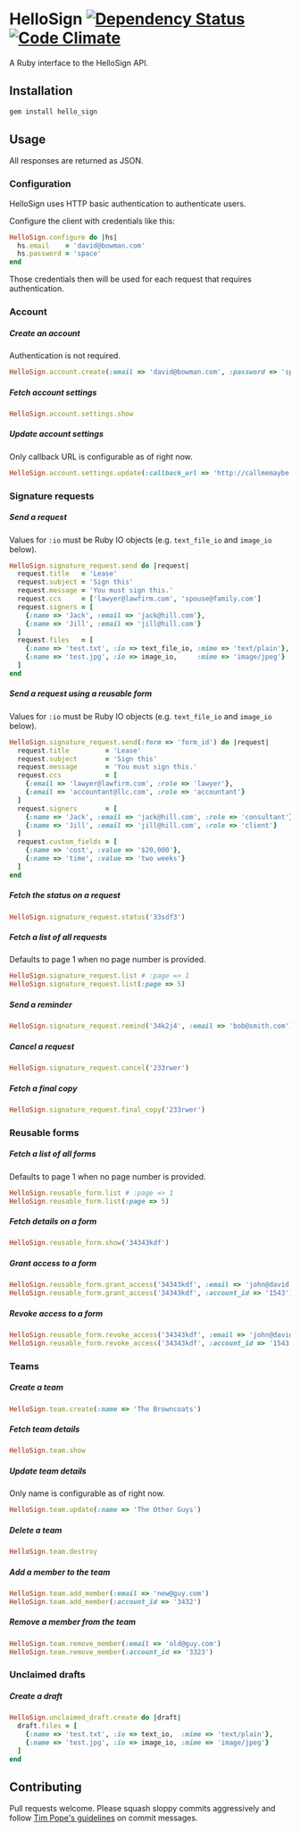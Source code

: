 # HelloSign [![Dependency Status](https://gemnasium.com/craiglittle/hello_sign.png)](https://gemnasium.com/craiglittle/hello_sign) [![Code Climate](https://codeclimate.com/badge.png)](https://codeclimate.com/github/craiglittle/hello_sign)

A Ruby interface to the HelloSign API.

## Installation
```ruby
gem install hello_sign
```

## Usage

All responses are returned as JSON.

### Configuration

HelloSign uses HTTP basic authentication to authenticate users.

Configure the client with credentials like this:

```ruby
HelloSign.configure do |hs|
  hs.email    = 'david@bowman.com'
  hs.password = 'space'
end
```

Those credentials then will be used for each request that requires authentication.

### Account

##### Create an account

Authentication is not required.

```ruby
HelloSign.account.create(:email => 'david@bowman.com', :password => 'space')
```

##### Fetch account settings
```ruby
HelloSign.account.settings.show
```

##### Update account settings

Only callback URL is configurable as of right now.

```ruby
HelloSign.account.settings.update(:callback_url => 'http://callmemaybe.com')
```

### Signature requests

##### Send a request

Values for `:io` must be Ruby IO objects (e.g. `text_file_io` and `image_io` below).

```ruby
HelloSign.signature_request.send do |request|
  request.title   = 'Lease'
  request.subject = 'Sign this'
  request.message = 'You must sign this.'
  request.ccs     = ['lawyer@lawfirm.com', 'spouse@family.com']
  request.signers = [
    {:name => 'Jack', :email => 'jack@hill.com'},
    {:name => 'Jill', :email => 'jill@hill.com'}
  ]
  request.files   = [
    {:name => 'test.txt', :io => text_file_io, :mime => 'text/plain'},
    {:name => 'test.jpg', :io => image_io,     :mime => 'image/jpeg'}
  ]
end
```

##### Send a request using a reusable form

Values for `:io` must be Ruby IO objects (e.g. `text_file_io` and `image_io` below).

```ruby
HelloSign.signature_request.send(:form => 'form_id') do |request|
  request.title         = 'Lease'
  request.subject       = 'Sign this'
  request.message       = 'You must sign this.'
  request.ccs           = [
    {:email => 'lawyer@lawfirm.com', :role => 'lawyer'},
    {:email => 'accountant@llc.com', :role => 'accountant'}
  ]
  request.signers       = [
    {:name => 'Jack', :email => 'jack@hill.com', :role => 'consultant'},
    {:name => 'Jill', :email => 'jill@hill.com', :role => 'client'}
  ]
  request.custom_fields = [
    {:name => 'cost', :value => '$20,000'},
    {:name => 'time', :value => 'two weeks'}
  ]
end
```

##### Fetch the status on a request
```ruby
HelloSign.signature_request.status('33sdf3')
```

##### Fetch a list of all requests

Defaults to page 1 when no page number is provided.

```ruby
HelloSign.signature_request.list # :page => 1
HelloSign.signature_request.list(:page => 5)
```

##### Send a reminder
```ruby
HelloSign.signature_request.remind('34k2j4', :email => 'bob@smith.com')
```

##### Cancel a request
```ruby
HelloSign.signature_request.cancel('233rwer')
```

##### Fetch a final copy
```ruby
HelloSign.signature_request.final_copy('233rwer')
```

### Reusable forms

##### Fetch a list of all forms

Defaults to page 1 when no page number is provided.

```ruby
HelloSign.reusable_form.list # :page => 1
HelloSign.reusable_form.list(:page => 5)
```

##### Fetch details on a form
```ruby
HelloSign.reusable_form.show('34343kdf')
```

##### Grant access to a form
```ruby
HelloSign.reusable_form.grant_access('34343kdf', :email => 'john@david.com')
HelloSign.reusable_form.grant_access('34343kdf', :account_id => '1543')
```

##### Revoke access to a form
```ruby
HelloSign.reusable_form.revoke_access('34343kdf', :email => 'john@david.com')
HelloSign.reusable_form.revoke_access('34343kdf', :account_id => '1543')
```

### Teams

##### Create a team
```ruby
HelloSign.team.create(:name => 'The Browncoats')
```

##### Fetch team details
```ruby
HelloSign.team.show
```

##### Update team details

Only name is configurable as of right now.

```ruby
HelloSign.team.update(:name => 'The Other Guys')
```

##### Delete a team
```ruby
HelloSign.team.destroy
```

##### Add a member to the team
```ruby
HelloSign.team.add_member(:email => 'new@guy.com')
HelloSign.team.add_member(:account_id => '3432')
```

##### Remove a member from the team
```ruby
HelloSign.team.remove_member(:email => 'old@guy.com')
HelloSign.team.remove_member(:account_id => '3323')
```

### Unclaimed drafts

##### Create a draft
```ruby
HelloSign.unclaimed_draft.create do |draft|
  draft.files = [
    {:name => 'test.txt', :io => text_io,  :mime => 'text/plain'},
    {:name => 'test.jpg', :io => image_io, :mime => 'image/jpeg'}
  ]
end
```

## Contributing
Pull requests welcome. Please squash sloppy commits aggressively and follow [Tim Pope's guidelines](http://tbaggery.com/2008/04/19/a-note-about-git-commit-messages.html) on commit messages.
